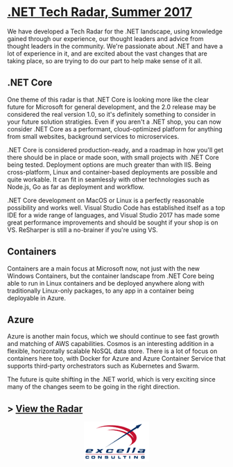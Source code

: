 # [.NET Tech Radar, Summer 2017](http://radar.labsincubator.com/?sheetId=https%3A%2F%2Fdocs.google.com%2Fspreadsheets%2Fd%2F1nodW2q6Is-A-Cw7h7d3drneVHuRMP-zhPYEU0o1_Qqg)

We have developed a Tech Radar for the .NET landscape, using knowledge gained through our experience, our thought leaders and advice from thought leaders in the community. We're passionate about .NET and have a lot of experience in it, and are excited about the vast changes that are taking place, so are trying to do our part to help make sense of it all. 

## .NET Core 

One theme of this radar is that .NET Core is looking more like the clear future for Microsoft for general development, and the 2.0 release may be considered the real version 1.0, so it's definitely something to consider in your future solution stratigies. Even if you aren't a .NET shop, you can now consider .NET Core as a performant, cloud-optimized platform for anything from small websites, background services to microservices. 

.NET Core is considered production-ready, and a roadmap in how you'll get there should be in place or made soon, with small projects with .NET Core being tested. Deployment options are much greater than with IIS. Being cross-platform, Linux and container-based deployments are possible and quite workable. It can fit in seamlessly with other technologies such as Node.js, Go as far as deployment and workflow. 

.NET Core development on MacOS or Linux is a perfectly reasonable possibility and works well. Visual Studio Code has established itself as a top IDE for a wide range of languages, and Visual Studio 2017 has made some great performance improvements and should be sought if your shop is on VS. ReSharper is still a no-brainer if you're using VS. 

## Containers 

Containers are a main focus at Microsoft now, not just with the new Windows Containers, but the container landscape from .NET Core being able to run in Linux containers and be deployed anywhere along with traditionally Linux-only packages, to any app in a container being deployable in Azure. 


## Azure 

Azure is another main focus, which we should continue to see fast growth and matching of AWS capabilities. Cosmos is an interesting addition in a flexible, horizontally scalable NoSQL data store. There is a lot of focus on containers here too, with Docker for Azure and Azure Container Service that supports third-party orchestrators such as Kubernetes and Swarm. 

The future is quite shifting in the .NET world, which is very exciting since many of the changes seem to be going in the right direction. 

## > [View the Radar](http://radar.labsincubator.com/?sheetId=https%3A%2F%2Fdocs.google.com%2Fspreadsheets%2Fd%2F1nodW2q6Is-A-Cw7h7d3drneVHuRMP-zhPYEU0o1_Qqg)

<p style="text-align:center"><img style="width:150px" src="Excella_Logo_Color.png" alt="Excella" /></p>
